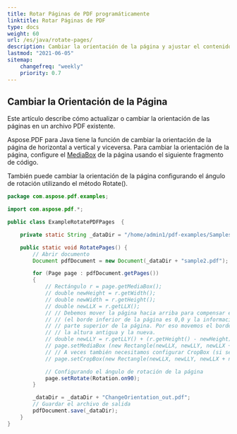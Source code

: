 ```yaml
---
title: Rotar Páginas de PDF programáticamente
linktitle: Rotar Páginas de PDF
type: docs
weight: 60
url: /es/java/rotate-pages/
description: Cambiar la orientación de la página y ajustar el contenido de la página a la nueva orientación de página utilizando Java.
lastmod: "2021-06-05"
sitemap:
    changefreq: "weekly"
    priority: 0.7
---
```


## Cambiar la Orientación de la Página

Este artículo describe cómo actualizar o cambiar la orientación de las páginas en un archivo PDF existente.

Aspose.PDF para Java tiene la función de cambiar la orientación de la página de horizontal a vertical y viceversa. Para cambiar la orientación de la página, configure el [MediaBox](https://reference.aspose.com/pdf/java/com.aspose.pdf/Page#setMediaBox-com.aspose.pdf.Rectangle-) de la página usando el siguiente fragmento de código.

También puede cambiar la orientación de la página configurando el ángulo de rotación utilizando el método Rotate().

```java
package com.aspose.pdf.examples;

import com.aspose.pdf.*;

public class ExampleRotatePDFPages  {

    private static String _dataDir = "/home/admin1/pdf-examples/Samples/";

    public static void RotatePages() {
        // Abrir documento
        Document pdfDocument = new Document(_dataDir + "sample2.pdf");

        for (Page page : pdfDocument.getPages())
        {            
            // Rectángulo r = page.getMediaBox();
            // double newHeight = r.getWidth();
            // double newWidth = r.getHeight();
            // double newLLX = r.getLLX();
            // // Debemos mover la página hacia arriba para compensar el cambio de tamaño de página
            // // (el borde inferior de la página es 0,0 y la información generalmente se coloca desde la
            // // parte superior de la página. Por eso movemos el borde inferior hacia arriba en la diferencia entre
            // // la altura antigua y la nueva.
            // double newLLY = r.getLLY() + (r.getHeight() - newHeight);
            // page.setMediaBox (new Rectangle(newLLX, newLLY, newLLX + newWidth, newLLY + newHeight));
            // // A veces también necesitamos configurar CropBox (si se configuró en el archivo original)
            // page.setCropBox(new Rectangle(newLLX, newLLY, newLLX + newWidth, newLLY + newHeight));

            // Configurando el ángulo de rotación de la página
            page.setRotate(Rotation.on90);
        }

        _dataDir = _dataDir + "ChangeOrientation_out.pdf";
        // Guardar el archivo de salida
        pdfDocument.save(_dataDir);
    }    
}
```